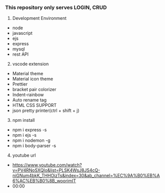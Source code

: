 ### This repository only serves LOGIN, CRUD

1. Development Environment
- node
- javascript
- ejs
- express
- mysql
- rest API


2. vscode extension
- Material theme
- Material icon theme
- Prettier
- bracket pair colorizer
- Indent-rainbow
- Auto rename tag
- HTML CSS SUPPORT
- json pretty printer(ctrl + shift + j)


3. npm install
- npm i express -s
- npm i ejs -s
- npm i nodemon -g
- npm i body-parser -s


4. youtube url
- https://www.youtube.com/watch?v=PV4RNoSXQIo&list=PLSK4WsJ8JS4cQ-niGNum4bkK_THHOizTs&index=30&ab_channel=%EC%9A%B0%EB%A6%AC%EB%B0%8B_woorimIT
- 00:00